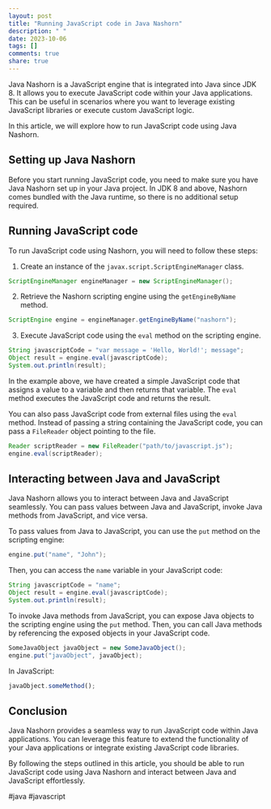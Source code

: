 ```yaml
---
layout: post
title: "Running JavaScript code in Java Nashorn"
description: " "
date: 2023-10-06
tags: []
comments: true
share: true
---
```


Java Nashorn is a JavaScript engine that is integrated into Java since JDK 8. It allows you to execute JavaScript code within your Java applications. This can be useful in scenarios where you want to leverage existing JavaScript libraries or execute custom JavaScript logic.

In this article, we will explore how to run JavaScript code using Java Nashorn.

## Setting up Java Nashorn

Before you start running JavaScript code, you need to make sure you have Java Nashorn set up in your Java project. In JDK 8 and above, Nashorn comes bundled with the Java runtime, so there is no additional setup required.

## Running JavaScript code

To run JavaScript code using Nashorn, you will need to follow these steps:

1. Create an instance of the `javax.script.ScriptEngineManager` class.

```java
ScriptEngineManager engineManager = new ScriptEngineManager();
```

2. Retrieve the Nashorn scripting engine using the `getEngineByName` method.

```java
ScriptEngine engine = engineManager.getEngineByName("nashorn");
```

3. Execute JavaScript code using the `eval` method on the scripting engine.

```java
String javascriptCode = "var message = 'Hello, World!'; message";
Object result = engine.eval(javascriptCode);
System.out.println(result);
```

In the example above, we have created a simple JavaScript code that assigns a value to a variable and then returns that variable. The `eval` method executes the JavaScript code and returns the result.

You can also pass JavaScript code from external files using the `eval` method. Instead of passing a string containing the JavaScript code, you can pass a `FileReader` object pointing to the file.

```java
Reader scriptReader = new FileReader("path/to/javascript.js");
engine.eval(scriptReader);
```

## Interacting between Java and JavaScript

Java Nashorn allows you to interact between Java and JavaScript seamlessly. You can pass values between Java and JavaScript, invoke Java methods from JavaScript, and vice versa.

To pass values from Java to JavaScript, you can use the `put` method on the scripting engine:

```java
engine.put("name", "John");
```

Then, you can access the `name` variable in your JavaScript code:

```java
String javascriptCode = "name";
Object result = engine.eval(javascriptCode);
System.out.println(result);
```

To invoke Java methods from JavaScript, you can expose Java objects to the scripting engine using the `put` method. Then, you can call Java methods by referencing the exposed objects in your JavaScript code.

```java
SomeJavaObject javaObject = new SomeJavaObject();
engine.put("javaObject", javaObject);
```

In JavaScript:

```javascript
javaObject.someMethod();
```

## Conclusion

Java Nashorn provides a seamless way to run JavaScript code within Java applications. You can leverage this feature to extend the functionality of your Java applications or integrate existing JavaScript code libraries.

By following the steps outlined in this article, you should be able to run JavaScript code using Java Nashorn and interact between Java and JavaScript effortlessly.

#java #javascript